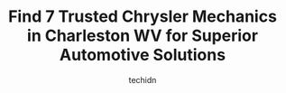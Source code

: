 ---
layout: ampstory
image: https://images.unsplash.com/photo-1579124687339-a3d41bd2e2dc?ixlib=rb-4.0.3&ixid=MnwxMjA3fDB8MHxwaG90by1wYWdlfHx8fGVufDB8fHx8&auto=format&fit=crop&w=640&h=853&q=80
author: techidn
featured: false
description: Entrust your vehicle to the 7 best Chrysler Mechanic in Charleston WV, USA and experience the difference they can make. With their extensive knowledge, state-of-the-art facilities, and commi
title: Find 7 Trusted Chrysler Mechanics in Charleston WV for Superior Automotive Solutions
cover:
   title: Find 7 Trusted Chrysler Mechanics in Charleston WV for Superior Automotive Solutions
   subtitle: Rickpate
   background: https://images.unsplash.com/photo-1579124687339-a3d41bd2e2dc?ixlib=rb-4.0.3&ixid=MnwxMjA3fDB8MHxwaG90by1wYWdlfHx8fGVufDB8fHx8&auto=format&fit=crop&w=640&h=853&q=80

pages: 
 - layout: thirds
   top: <h1>#1 Monro Auto Service and Tire Centers</h1>
   bottom: "<p>These guys are absolute rockstars!!! Travelling from Chicago to Raleigh and needed to rear tires and they were able to make it happen super fast! Literally exiting the in</p>"
   background: https://www.knot35.com/toplist/wp-content/uploads/2023/06/best-chrysler-mechanic-1-in-charleston-wv-1685836413.jpeg
   backgroundblur: true
 - layout: thirds
   top: <h1>#2 Chestnut Street Auto Service</h1>
   bottom: "<p>623 Chestnut St, Charleston, WV 25309, United States</p>"
   background: https://www.knot35.com/toplist/wp-content/uploads/2023/06/best-chrysler-mechanic-2-in-charleston-wv-1685836413.jpeg
   cta:
      link: https://www.knot35.com/toplist/find-7-trusted-chrysler-mechanics-in-charleston-wv-for-superior-automotive-solutions/
      text: Find 7 Trusted Chrysler Mechanics in Charleston WV for Superior Automotive Solutions
 - layout: thirds
   top: <h1>#3 Up the Creek Auto Repair and Towing</h1>
   bottom: "<p>3428 Chesterfield Ave, Charleston, WV 25304, United States</p>"
   background: https://www.knot35.com/toplist/wp-content/uploads/2023/06/best-chrysler-mechanic-3-in-charleston-wv-1685836414.jpeg
   cta:
      link: https://www.knot35.com/toplist/find-7-trusted-chrysler-mechanics-in-charleston-wv-for-superior-automotive-solutions/
      text: Find 7 Trusted Chrysler Mechanics in Charleston WV for Superior Automotive Solutions
 - layout: thirds
   top: <h1>#4 Bigley Auto</h1>
   bottom: "<p>2360 Pennsylvania Ave, Charleston, WV 25302, United States</p>"
   background: https://images.unsplash.com/photo-1602536052359-ef94c21c5948?ixlib=rb-4.0.3&ixid=MnwxMjA3fDB8MHxwaG90by1wYWdlfHx8fGVufDB8fHx8&auto=format&fit=crop&w=640&h=853&q=80
   cta:
      link: https://www.knot35.com/toplist/find-7-trusted-chrysler-mechanics-in-charleston-wv-for-superior-automotive-solutions/
      text: Find 7 Trusted Chrysler Mechanics in Charleston WV for Superior Automotive Solutions
 - layout: thirds
   top: <h1>#5 JP Auto Repair</h1>
   bottom: "<p>516 Russell St, Charleston, WV 25302, United States</p>"
   background: https://images.unsplash.com/photo-1489694553447-4c9339da310d?ixlib=rb-4.0.3&ixid=MnwxMjA3fDB8MHxwaG90by1wYWdlfHx8fGVufDB8fHx8&auto=format&fit=crop&w=640&h=853&q=80
   cta:
      link: https://www.knot35.com/toplist/find-7-trusted-chrysler-mechanics-in-charleston-wv-for-superior-automotive-solutions/
      text: Find 7 Trusted Chrysler Mechanics in Charleston WV for Superior Automotive Solutions
 - layout: thirds
   top: <h1>#6 Link Automotive</h1>
   bottom: "<p>312 21st St W, Charleston, WV 25387, United States</p>"
   background: https://images.unsplash.com/photo-1591393223703-56fe1347ac62?ixlib=rb-4.0.3&ixid=MnwxMjA3fDB8MHxwaG90by1wYWdlfHx8fGVufDB8fHx8&auto=format&fit=crop&w=640&h=853&q=80
   cta:
      link: https://www.knot35.com/toplist/find-7-trusted-chrysler-mechanics-in-charleston-wv-for-superior-automotive-solutions/
      text: Find 7 Trusted Chrysler Mechanics in Charleston WV for Superior Automotive Solutions
 - layout: thirds
   top: <h1>#7 Woodys Auto and Custom Exhaust</h1>
   bottom: "<p>2425 Hampshire Dr, Charleston, WV 25387, United States</p>"
   background: https://images.unsplash.com/photo-1567095761054-7a02e69e5c43?ixlib=rb-4.0.3&ixid=MnwxMjA3fDB8MHxwaG90by1wYWdlfHx8fGVufDB8fHx8&auto=format&fit=crop&w=640&h=853&q=80
   cta:
      link: https://www.knot35.com/toplist/find-7-trusted-chrysler-mechanics-in-charleston-wv-for-superior-automotive-solutions/
      text: Find 7 Trusted Chrysler Mechanics in Charleston WV for Superior Automotive Solutions
 - layout: thirds
   middle: Continue reading...
   background: https://images.unsplash.com/photo-1609083590460-7b8cc0ca65f8?ixlib=rb-4.0.3&ixid=MnwxMjA3fDB8MHxwaG90by1wYWdlfHx8fGVufDB8fHx8&auto=format&fit=crop&w=640&h=853&q=80
   cta:
      link: https://www.knot35.com/toplist/find-7-trusted-chrysler-mechanics-in-charleston-wv-for-superior-automotive-solutions/
      text: Find 7 Trusted Chrysler Mechanics in Charleston WV for Superior Automotive Solutions
      
---